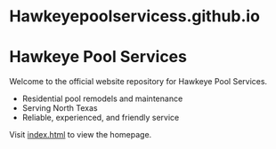# Hawkeyepoolservicess.github.io
# Hawkeye Pool Services

Welcome to the official website repository for Hawkeye Pool Services.

- Residential pool remodels and maintenance
- Serving North Texas
- Reliable, experienced, and friendly service

Visit [index.html](index.html) to view the homepage.
